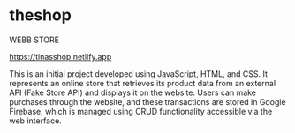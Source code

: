 # theshop
WEBB STORE


https://tinasshop.netlify.app

This is an initial project developed using JavaScript, HTML, and CSS. 
It represents an online store that retrieves its product data from an external API (Fake Store API) and displays it on the website. 
Users can make purchases through the website, and these transactions are stored in Google Firebase, which is managed using CRUD functionality accessible via the web interface.
